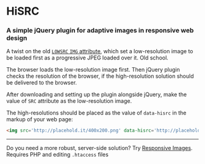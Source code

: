 HiSRC
=====

### A simple jQuery plugin for adaptive images in responsive web design

A twist on the old [`LOWSRC` `IMG` attribute](http://www.w3.org/TR/html5/obsolete.html#attr-img-lowsrc), which set a low-resolution image to be loaded first as a progressive JPEG loaded over it. Old school.

The browser loads the low-resolution image first. Then jQuery plugin checks the resolution of the browser, if the high-resolution solution should be delivered to the browser.

After downloading and setting up the plugin alongside jQuery, make the value of `SRC` attribute as the low-resolution image. 

The high-resolutions should be placed as the value of `data-hisrc` in the markup of your web page:

```html
<img src='http://placehold.it/400x200.png' data-hisrc='http://placehold.it/800x200.png'>
```

* * * 

Do you need a more robust, server-side solution? Try [Responsive Images](https://github.com/filamentgroup/Responsive-Images). Requires PHP and editing `.htaccess` files

